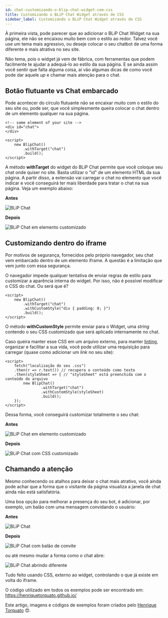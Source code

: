```yaml
---
id: chat-customizando-o-blip-chat-widget-com-css
title: Customizando o BLiP Chat Widget através de CSS
sidebar_label: Customizando o BLiP Chat Widget através de CSS
---
```


À primeira vista, pode parecer que ao adicionar o BLiP Chat Widget na sua página, ele não se encaixou muito bem com o estilo ao redor. Talvez você use um tema mais agressivo, ou deseje colocar o seu chatbot de uma forma diferente e mais atrativa no seu site.

Não tema, pois o widget já vem de fábrica, com ferramentas que podem facilmente te ajudar a adequá-lo ao estilo da sua página. E se ainda assim você sentir que falta alguma coisa, aí vão algumas dicas de como você pode dar aquele *up* e chamar mais atenção para o chat.

## Botão flutuante vs Chat embarcado

Pode acontecer do círculo flutuante não se encaixar muito com o estilo do seu site ou, pode ser, que você simplesmente queira colocar o chat dentro de um elemento qualquer na sua página.

    <!-- some element of your site -->
    <div id="chat">
    </div>

    <script>
        new BlipChat()
            .withTarget("chat")
            .build();
    </script>

A método **withTarget** do widget do BLiP Chat permite que você coloque seu chat onde quiser no site. Basta utilizar o "id" de um elemento HTML da sua página. A partir disso, a extensão vai carregar o chat no elemento que você indicar e você conseguirá ter mais liberdade para tratar o chat na sua página. Veja um exemplo abaixo:

**Antes**

![BLiP Chat](/img/practice/blip-chat/chat-customizando-o-blip-chat-widget-com-css-1.png)

**Depois**

![BLiP Chat em elemento customizado](/img/practice/blip-chat/chat-customizando-o-blip-chat-widget-com-css-1.png)

## Customizando dentro do iframe

Por motivos de segurança, fornecidos pelo próprio navegador, seu chat vem embarcado dentro de um elemento iframe. A questão é a limitação que vem junto com essa segurança.

O navegador impede qualquer tentativa de enviar regras de estilo para customizar a aparência interna do widget. Por isso, não é possível modificar o CSS do chat. Ou será que é?

    <script>
        new BlipChat()
            .withTarget("chat")
            .withCustomStyle("div { padding: 0; }")
            .build();
    </script>

O método **withCustomStyle** permite enviar para o Widget, uma *string* contendo o seu CSS customizado que será aplicado internamente no chat.

Caso queira manter esse CSS em um arquivo externo, para manter [linting](https://stackoverflow.com/questions/8503559/what-is-linting), organizar e facilitar a sua vida, você pode utilizar uma requisição para carregar (quase como adicionar um *link* no seu site):

    <script>
        fetch("localização do seu .css")
        .then(r => r.text()) // recupera o conteúdo como texto
        .then(styleSheet => { // "styleSheet" está preenchida com o conteúdo do arquivo
            new BlipChat()
                    .withTarget("chat")
                    .withCustomStyle(styleSheet)
                    .build();
        });          
    </script>

Dessa forma, você conseguirá customizar totalmente o seu chat:

**Antes**

![BLiP Chat em elemento customizado](/img/practice/blip-chat/chat-customizando-o-blip-chat-widget-com-css-2.png)

**Depois**

![BLiP Chat com CSS customizado](/img/practice/blip-chat/chat-customizando-o-blip-chat-widget-com-css-3.png)

## Chamando a atenção

Mesmo conhecendo os atalhos para deixar o chat mais atrativo, você ainda pode achar que a forma que o visitante da página visualiza a janela de chat ainda não está satisfatória.

Uma boa opção para melhorar a presença do seu bot, é adicionar, por exemplo, um balão com uma mensagem convidando o usuário:

**Antes**

![BLiP Chat](/img/practice/blip-chat/chat-customizando-o-blip-chat-widget-com-css-4.png)

**Depois**

![BLiP Chat com balão de convite](/img/practice/blip-chat/chat-customizando-o-blip-chat-widget-com-css-5.png)

ou até mesmo mudar a forma como o chat abre:

![BLiP Chat abrindo diferente](/img/practice/blip-chat/chat-customizando-o-blip-chat-widget-com-css-6.gif)

Tudo feito usando CSS, externo ao widget, controlando o que já existe em volta do iframe.

O código utilizado em todos os exemplos pode ser encontrado em: <https://henriquetorquato.github.io/>

Este artigo, imagens e códigos de exemplos foram criados pelo [Henrique Torquato](https://github.com/henriquetorquato) 😍.



